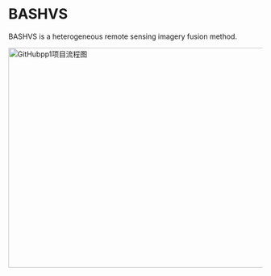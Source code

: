 # BASHVS
BASHVS is a heterogeneous remote sensing imagery fusion method.

<img width="767" height="436" alt="GitHubpp1项目流程图" src="https://github.com/user-attachments/assets/b4622ab6-60bf-4c63-8e05-df2b700a65bc" />
